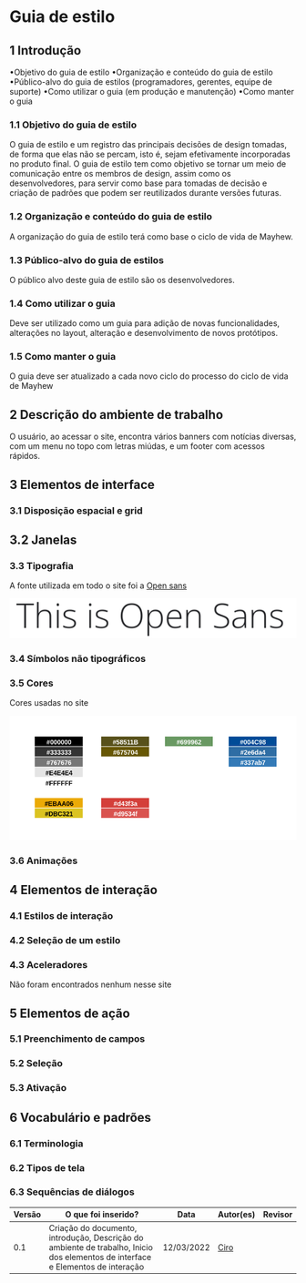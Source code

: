 # Guia de estilo

## 1 Introdução

•Objetivo do guia de estilo
•Organização e conteúdo do guia de estilo
•Público-alvo do guia de estilos (programadores, gerentes, equipe de suporte)
•Como utilizar o guia (em produção e manutenção)
•Como manter o guia
### 1.1 Objetivo do guia de estilo
O guia de estilo e um registro das principais decisões de design tomadas, de forma que elas não se percam, isto é, sejam efetivamente incorporadas no produto final. O guia de estilo tem como objetivo se tornar um meio de comunicação entre os membros de design, assim como os desenvolvedores, para servir como base para tomadas de decisão e criação de padrões que podem ser reutilizados durante versões futuras.

### 1.2 Organização e conteúdo do guia de estilo

A organização do guia de estilo terá como base o ciclo de vida de Mayhew.

### 1.3 Público-alvo do guia de estilos

O público alvo deste guia de estilo são os desenvolvedores.

### 1.4 Como utilizar o guia

Deve ser utilizado como um guia para adição de novas funcionalidades, alterações no layout, alteração e desenvolvimento de novos protótipos.

### 1.5 Como manter o guia

O guia deve ser atualizado a cada novo ciclo do processo do ciclo de vida de Mayhew

## 2 Descrição do ambiente de trabalho

O usuário, ao acessar o site, encontra vários banners com notícias diversas, com um menu no topo com letras miúdas, e um footer com acessos rápidos. 

## 3 Elementos de interface

### 3.1 Disposição espacial e grid
## 3.2 Janelas
### 3.3 Tipografia

A fonte utilizada em todo o site foi a [Open sans](https://fonts.google.com/specimen/Open+Sans#standard-styles)

![fonte Open sans](../assets/imagens/analises/fonteEx.png)

### 3.4 Símbolos não tipográficos
### 3.5 Cores

Cores usadas no site

![cores](../assets/imagens/analises/cores.png)

### 3.6 Animações
## 4 Elementos de interação
### 4.1 Estilos de interação

### 4.2 Seleção de um estilo
### 4.3 Aceleradores

Não foram encontrados nenhum nesse site
## 5 Elementos de ação

### 5.1 Preenchimento de campos

### 5.2 Seleção

### 5.3 Ativação
## 6 Vocabulário e padrões

### 6.1 Terminologia

### 6.2 Tipos de tela

### 6.3 Sequências de diálogos


Versão |  O que foi inserido? | Data | Autor(es)| Revisor
---- |----- | ---- | ---- | ----
0.1 | Criação do documento, introdução, Descrição do ambiente de trabalho, Inicio dos elementos de interface e Elementos de interação |12/03/2022| [Ciro](https://github.com/ciro-c) | []()
